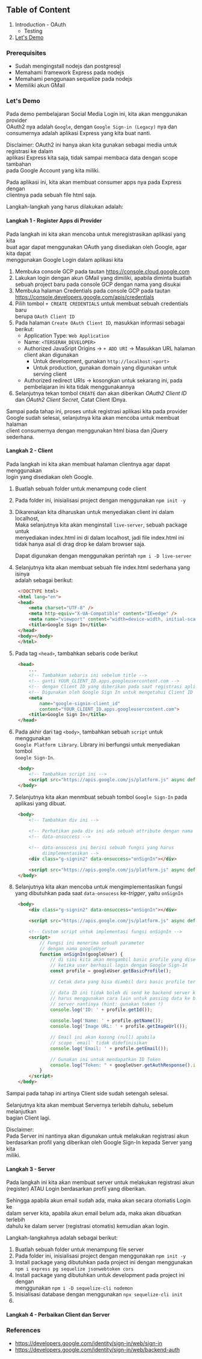 ## Table of Content
1. Introduction - OAuth
    - Testing
1. [Let's Demo](#lets-demo)

### Prerequisites
- Sudah mengingstall nodejs dan postgresql
- Memahami framework Express pada nodejs
- Memahami penggunaan sequelize pada nodejs
- Memiliki akun GMail

### Let's Demo
Pada demo pembelajaran Social Media Login ini, kita akan menggunakan provider   
OAuth2 nya adalah `Google`, dengan `Google Sign-in (Legacy)` nya dan  
consumernya adalah aplikasi Express yang kita buat nanti.

Disclaimer:
OAuth2 ini hanya akan kita gunakan sebagai media untuk registrasi ke dalam  
aplikasi Express kita saja, tidak sampai membaca data dengan scope tambahan  
pada Google Account yang kita miliki.

Pada aplikasi ini, kita akan membuat consumer apps nya pada Express dengan  
clientnya pada sebuah file html saja.

Langkah-langkah yang harus dilakukan adalah:

#### Langkah 1 - Register Apps di Provider
Pada langkah ini kita akan mencoba untuk meregistrasikan aplikasi yang kita  
buat agar dapat menggunakan OAuth yang disediakan oleh Google, agar kita dapat  
menggunakan Google Login dalam aplikasi kita

1. Membuka console GCP pada tautan https://console.cloud.google.com
1. Lakukan login dengan akun GMail yang dimiliki, apabila diminta buatlah  
   sebuah project baru pada console GCP dengan nama yang disukai
1. Membuka halaman Credentials pada console GCP pada tautan 
   https://console.developers.google.com/apis/credentials
1. Pilih tombol `+ CREATE CREDENTIALS` untuk membuat sebuah credentials baru  
   berupa `OAuth Client ID`
1. Pada halaman `Create OAuth Client ID`, masukkan informasi sebagai berikut:
   - Application Type: `Web Application`
   - Name: `<TERSERAH_DEVELOPER>`
   - Authorized JavaSript Origins -> `+ ADD URI` -> Masukkan URL halaman   
     client akan digunakan 
      - Untuk development, gunakan `http://localhost:<port>`
      - Untuk production, gunakan domain yang digunakan untuk serving client
   - Authorized redirect URIs -> kosongkan untuk sekarang ini, pada  
     pembelajaran ini kita tidak menggunakannya
1. Selanjutnya tekan tombol `CREATE` dan akan diberikan *OAuth2 Client ID*   
   dan *OAuth2 Client Secret*, Catat Client IDnya.

Sampai pada tahap ini, proses untuk registrasi aplikasi kita pada provider  
Google sudah selesai, selanjutnya kita akan mencoba untuk membuat halaman  
client consumernya dengan menggunakan html biasa dan jQuery sederhana.

#### Langkah 2 - Client
Pada langkah ini kita akan membuat halaman clientnya agar dapat menggunakan  
login yang disediakan oleh Google.

1. Buatlah sebuah folder untuk menampung code client
1. Pada folder ini, inisialisasi project dengan menggunakan `npm init -y`
1. Dikarenakan kita diharuskan untuk menyediakan client ini dalam localhost,  
   Maka selanjutnya kita akan menginstall `live-server`, sebuah package untuk   
   menyediakan index.html ini di dalam localhost, jadi file index.html ini  
   tidak hanya asal di drag drop ke dalam browser saja.

   Dapat digunakan dengan menggunakan perintah `npm i -D live-server`
1. Selanjutnya kita akan membuat sebuah file index.html sederhana yang isinya  
   adalah sebagai berikut:
   ```html
    <!DOCTYPE html>
    <html lang="en">
    <head>
        <meta charset="UTF-8" />
        <meta http-equiv="X-UA-Compatible" content="IE=edge" />
        <meta name="viewport" content="width=device-width, initial-scale=1.0" />
        <title>Google Sign In</title>
    </head>
    <body></body>
    </html>
   ```
1. Pada tag `<head>`, tambahkan sebaris code berikut
   ```html
    <head>
        ...
        <!-- Tambahkan sebaris ini sebelum title -->
        <!-- ganti YOUR_CLIENT_ID.apps.googleusercontent.com -->
        <!-- dengan Client ID yang diberikan pada saat registrasi aplikasi -->
        <!-- Digunakan oleh Google Sign In untuk mengetahui Client ID kita -->
        <meta 
            name="google-signin-client_id" 
            content="YOUR_CLIENT_ID.apps.googleusercontent.com">
        <title>Google Sign In</title>
    </head>
   ```
1. Pada akhir dari tag `<body>`, tambahkan sebuah `script` untuk menggunakan  
   `Google Platform Library`. Library ini berfungsi untuk menyediakan tombol  
   `Google Sign-In`.
   ```html
    <body>
        <!-- Tambahkan script ini -->
        <script src="https://apis.google.com/js/platform.js" async defer></script>
    </body>
   ```
1. Selanjutnya kita akan menmbuat sebuah tombol `Google Sign-In` pada  
   aplikasi yang dibuat.
   ```html
    <body>
        <!-- Tambahkan div ini -->
        
        <!-- Perhatikan pada div ini ada sebuah attribute dengan nama -->
        <!-- data-onsuccess -->

        <!-- data-onsucess ini berisi sebuah fungsi yang harus 
             diimplementasikan -->
        <div class="g-signin2" data-onsuccess="onSignIn"></div>

        <script src="https://apis.google.com/js/platform.js" async defer></script>
    </body>
   ```
1. Selanjutnya kita akan mencoba untuk mengimplementasikan fungsi yang 
   dibutuhkan pada saat `data-onsucess` ke-*trigger*, yaitu `onSignIn`
   ```html
    <body>
        <div class="g-signin2" data-onsuccess="onSignIn"></div>

        <script src="https://apis.google.com/js/platform.js" async defer></script>

        <!-- Custom script untuk implementasi fungsi onSignIn -->
        <script>
            // Fungsi ini menerima sebuah parameter
            // dengan nama googleUser
            function onSignIn(googleUser) {
                // di sini kita akan mengambil basic profile yang disediakan
                // ketika user berhasil login dengan Google Sign-In
                const profile = googleUser.getBasicProfile();

                // Cetak data yang bisa diambil dari basic profile tersebut

                // data ID ini tidak boleh di send ke backend server kita
                // harus menggunakan cara lain untuk passing data ke backend
                // server nantinya (hint: gunakan token !)
                console.log('ID: ' + profile.getId()); 
                
                console.log('Name: ' + profile.getName());
                console.log('Image URL: ' + profile.getImageUrl());

                // Email ini akan kosong (null) apabila 
                // scope `email` tidak didefinisikan
                console.log('Email: ' + profile.getEmail());

                // Gunakan ini untuk mendapatkan ID Token
                console.log("Token: " + googleUser.getAuthResponse().id_token);
            }
        </script>
    </body>
   ```

Sampai pada tahap ini artinya Client side sudah setengah selesai.

Selanjutnya kita akan membuat Servernya terlebih dahulu, sebelum melanjutkan  
bagian Client lagi.

Disclaimer:  
Pada Server ini nantinya akan digunakan untuk melakukan registrasi akun  
berdasarkan profil yang diberikan oleh Google Sign-In kepada Server yang kita  
miliki.

#### Langkah 3 - Server
Pada langkah ini kita akan membuat server untuk melakukan registrasi akun  
(register) ATAU Login berdasarkan profil yang diberikan.

Sehingga apabila akun email sudah ada, maka akan secara otomatis Login ke  
dalam server kita, apabila akun email belum ada, maka akan dibuatkan terlebih  
dahulu ke dalam server (registrasi otomatis) kemudian akan login.

Langkah-langkahnya adalah sebagai berikut:
1. Buatlah sebuah folder untuk menampung file server
1. Pada folder ini, inisialisasi project dengan menggunakan `npm init -y`
1. Install package yang dibutuhkan pada project ini dengan menggunakan  
   `npm i express pg sequelize jsonwebtoken cors`
1. Install package yang dibutuhkan untuk development pada project ini dengan  
   menggunakan `npm i -D sequelize-cli nodemon`
1. Inisialisasi database dengan menggunakan `npx sequelize-cli init`
1. 

#### Langkah 4 - Perbaikan Client dan Server

### References
- https://developers.google.com/identity/sign-in/web/sign-in
- https://developers.google.com/identity/sign-in/web/backend-auth